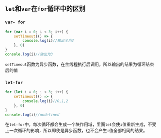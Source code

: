 ## `let`和`var`在`for`循环中的区别

### `var- for`

```javascript
for (var i = 0; i < 3; i++) {
    setTimeout(() => {
        console.log(i)//输出全为3
    }, 0)
}
console.log(i)//输出为3
```

`setTimeout`函数为异步函数，在主线程执行后调用，所以输出的结果为循环结束后的值



### `let-for`

```javascript
for (let i = 0; i < 3; i++) {
    setTimeout(() => {
        console.log(i)//0,1,2
    }, 0)
}
console.log(i)//undefined
```

在`let-for`中，每次循环都会生成一个块作用域，里面`let`会使`i`值重新生成，不受上一次循环的影响，所以即使是异步函数，也不会产生`i`值全部相同的结果。